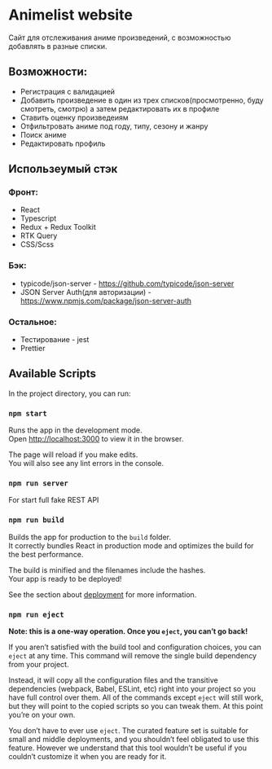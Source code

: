 # Animelist website

Сайт для отслеживания аниме произведений, с возможностью добавлять в разные списки.

## Возможности:

-   Регистрация с валидацией
-   Добавить произведение в один из трех списков(просмотренно, буду смотреть, смотрю) а затем редактировать их в профиле
-   Ставить оценку произведеиям
-   Отфильтровать аниме под году, типу, сезону и жанру
-   Поиск аниме
-   Редактировать профиль

## Использеумый стэк

### Фронт:

-   React
-   Typescript
-   Redux + Redux Toolkit
-   RTK Query
-   CSS/Scss

### Бэк:

-   typicode/json-server - https://github.com/typicode/json-server
-   JSON Server Auth(для авторизации) - https://www.npmjs.com/package/json-server-auth

### Остальное:

-   Тестирование - jest
-   Prettier

## Available Scripts

In the project directory, you can run:

### `npm start`

Runs the app in the development mode.\
Open [http://localhost:3000](http://localhost:3000) to view it in the browser.

The page will reload if you make edits.\
You will also see any lint errors in the console.

### `npm run server`

For start full fake REST API

### `npm run build`

Builds the app for production to the `build` folder.\
It correctly bundles React in production mode and optimizes the build for the best performance.

The build is minified and the filenames include the hashes.\
Your app is ready to be deployed!

See the section about [deployment](https://facebook.github.io/create-react-app/docs/deployment) for more information.

### `npm run eject`

**Note: this is a one-way operation. Once you `eject`, you can’t go back!**

If you aren’t satisfied with the build tool and configuration choices, you can `eject` at any time. This command will remove the single build dependency from your project.

Instead, it will copy all the configuration files and the transitive dependencies (webpack, Babel, ESLint, etc) right into your project so you have full control over them. All of the commands except `eject` will still work, but they will point to the copied scripts so you can tweak them. At this point you’re on your own.

You don’t have to ever use `eject`. The curated feature set is suitable for small and middle deployments, and you shouldn’t feel obligated to use this feature. However we understand that this tool wouldn’t be useful if you couldn’t customize it when you are ready for it.
